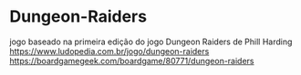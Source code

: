 # Dungeon-Raiders
jogo baseado na primeira edição do jogo Dungeon Raiders de Phill Harding
https://www.ludopedia.com.br/jogo/dungeon-raiders
https://boardgamegeek.com/boardgame/80771/dungeon-raiders
